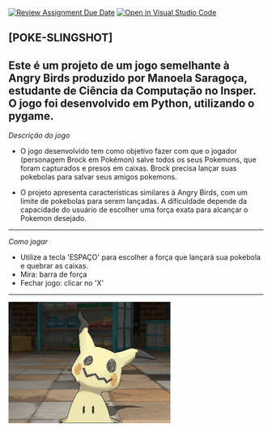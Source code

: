 [![Review Assignment Due Date](https://classroom.github.com/assets/deadline-readme-button-24ddc0f5d75046c5622901739e7c5dd533143b0c8e959d652212380cedb1ea36.svg)](https://classroom.github.com/a/F62_0SL3)
[![Open in Visual Studio Code](https://classroom.github.com/assets/open-in-vscode-718a45dd9cf7e7f842a935f5ebbe5719a5e09af4491e668f4dbf3b35d5cca122.svg)](https://classroom.github.com/online_ide?assignment_repo_id=10907945&assignment_repo_type=AssignmentRepo)
## [POKE-SLINGSHOT]
Este é um projeto de um jogo semelhante à Angry Birds produzido por Manoela Saragoça, estudante de Ciência da Computação no Insper. O jogo foi desenvolvido em Python, utilizando o pygame.
---
*Descrição do jogo*
 - O jogo desenvolvido tem como objetivo fazer com que o jogador (personagem Brock em Pokémon) salve todos os seus Pokemons, que foram capturados e presos em caixas. Brock precisa lançar suas pokebolas para salvar seus amigos pokemons.

 - O projeto apresenta características similares à Angry Birds, com um limite de pokebolas para serem lançadas. A dificuldade depende da capacidade do usuário de escolher uma força exata para alcançar o Pokemon desejado. 
---
*Como jogar*
- Utilize a tecla 'ESPAÇO' para escolher a força que lançará sua pokebola e quebrar as caixas.  
- Mira: barra de força 
- Fechar jogo: clicar no 'X' 
--- 
![Ajude](docs/imagens/gif.gif)